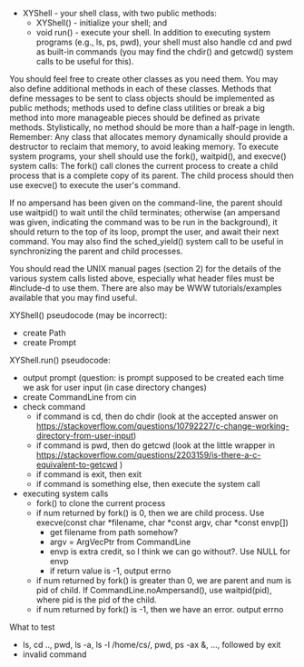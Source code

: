 - XYShell - your shell class, with two public methods:
  - XYShell() - initialize your shell; and
  - void run() - execute your shell.
In addition to executing system programs (e.g., ls, ps, pwd), your shell must also handle cd and pwd as built-in commands (you may find the chdir() and getcwd() system calls to be useful for this).

You should feel free to create other classes as you need them. You may also define additional methods in each of these classes. Methods that define messages to be sent to class objects should be implemented as public methods; methods used to define class utilities or break a big method into more manageable pieces should be defined as private methods. Stylistically, no method should be more than a half-page in length. Remember: Any class that allocates memory dynamically should provide a destructor to reclaim that memory, to avoid leaking memory.
To execute system programs, your shell should use the fork(), waitpid(), and execve() system calls: The fork() call clones the current process to create a child process that is a complete copy of its parent. The child process should then use execve() to execute the user's command.

If no ampersand has been given on the command-line, the parent should use waitpid() to wait until the child terminates; otherwise (an ampersand was given, indicating the command was to be run in the background), it should return to the top of its loop, prompt the user, and await their next command. You may also find the sched_yield() system call to be useful in synchronizing the parent and child processes.

You should read the UNIX manual pages (section 2) for the details of the various system calls listed above, especially what header files must be #include-d to use them. There are also may be WWW tutorials/examples available that you may find useful.

XYShell() pseudocode (may be incorrect):
- create Path
- create Prompt

XYShell.run() pseudocode:
- output prompt (question: is prompt supposed to be created each time we ask for user input (in case directory changes)
- create CommandLine from cin
- check command
  - if command is cd, then do chdir (look at the accepted answer on https://stackoverflow.com/questions/10792227/c-change-working-directory-from-user-input)
  - if command is pwd, then do getcwd (look at the little wrapper in https://stackoverflow.com/questions/2203159/is-there-a-c-equivalent-to-getcwd )
  - if command is exit, then exit
  - if command is something else, then execute the system call
- executing system calls
  - fork() to clone the current process
  - if num returned by fork() is 0, then we are child process. Use execve(const char *filename, char *const argv, char *const envp[])
    - get filename from path somehow?
    - argv = ArgVecPtr from CommandLine
    - envp is extra credit, so I think we can go without?. Use NULL for envp
    - if return value is -1, output errno
  - if num returned by fork() is greater than 0, we are parent and num is pid of child. If CommandLine.noAmpersand(), use waitpid(pid), where pid is the pid of the child.
  - if num returned by fork() is -1, then we have an error. output errno

What to test
  - ls, cd .., pwd, ls -a, ls -l /home/cs/, pwd, ps -ax &, ..., followed by exit
  - invalid command

